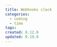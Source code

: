```yaml
---
title: Webhooks clock
categories:
  - coding
  - time
tags:
created: 0.12.0
updated: 0.19.0
---
```

